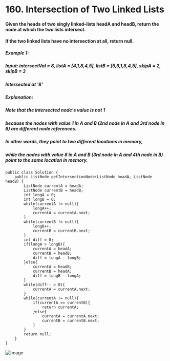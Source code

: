 # 160. Intersection of Two Linked Lists

#### Given the heads of two singly linked-lists headA and headB, return the node at which the two lists intersect.
#### If the two linked lists have no intersection at all, return null.

##### Example 1:
##### Input: intersectVal = 8, listA = [4,1,8,4,5], listB = [5,6,1,8,4,5], skipA = 2, skipB = 3
##### Intersected at '8'
##### Explanation: 
##### Note that the intersected node's value is not 1 
##### because the nodes with value 1 in A and B (2nd node in A and 3rd node in B) are different node references. 
##### In other words, they point to two different locations in memory,
##### while the nodes with value 8 in A and B (3rd node in A and 4th node in B) point to the same location in memory.

```
public class Solution {
    public ListNode getIntersectionNode(ListNode headA, ListNode headB) {
        ListNode currentA = headA;
        ListNode currentB = headB;
        int longA = 0;
        int longB = 0;
        while(currentA != null){
            longA++;
            currentA = currentA.next;
        }
        while(currentB != null){
            longB++;
            currentB = currentB.next;
        }
        int diff = 0;
        if(longA > longB){
            currentA = headA;
            currentB = headB;
            diff = longA - longB;
        }else{
            currentA = headB;
            currentB = headA;
            diff = longB - longA;
        }
        while(diff-- > 0){
            currentA = currentA.next;
        }
        while(currentA != null){
            if(currentA == currentB){
                return currentA;
            }else{
                currentA = currentA.next;
                currentB = currentB.next;
            }
        }
        return null;
    }
}
```

![image](https://user-images.githubusercontent.com/97871497/187489486-324b96db-9abd-4038-910c-ff15f2f97f41.png)
